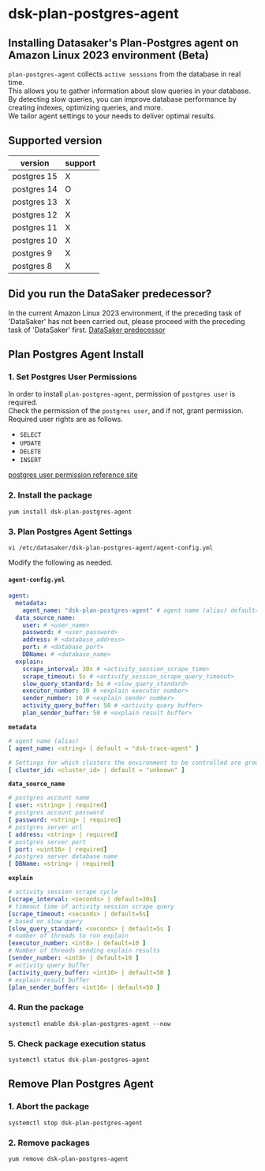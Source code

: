 # dsk-plan-postgres-agent

## Installing Datasaker's Plan-Postgres agent on Amazon Linux 2023 environment (Beta)

`plan-postgres-agent` collects `active sessions` from the database in real time.\
This allows you to gather information about slow queries in your database.\
By detecting slow queries, you can improve database performance by creating indexes, optimizing queries, and more.\
We tailor agent settings to your needs to deliver optimal results.

## Supported version

| version | support |
| ----------- | ------- |
| postgres 15 | X |
| postgres 14 | O |
| postgres 13 | X |
| postgres 12 | X |
| postgres 11 | X |
| postgres 10 | X |
| postgres 9 | X |
| postgres 8 | X |

## Did you run the DataSaker predecessor?

In the current Amazon Linux 2023 environment, if the preceding task of 'DataSaker' has not been carried out, please proceed with the preceding task of 'DataSaker' first. [DataSaker predecessor](dsk-plan-postgres-agent/kor/$%7BPREPARATION\_MANUAL\_KR%7D/)

## Plan Postgres Agent Install

### 1. Set Postgres User Permissions

In order to install `plan-postgres-agent`, permission of `postgres user` is required.\
Check the permission of the `postgres user`, and if not, grant permission.\
Required user rights are as follows.

* `SELECT`
* `UPDATE`
* `DELETE`
* `INSERT`

[postgres user permission reference site](https://www.postgresql.org/docs/14/sql-grant.html)

### 2. Install the package

```shell
yum install dsk-plan-postgres-agent
```

### 3. Plan Postgres Agent Settings

```shell
vi /etc/datasaker/dsk-plan-postgres-agent/agent-config.yml
```

Modify the following as needed.

#### `agent-config.yml`

```yaml
agent:
  metadata:
    agent_name: "dsk-plan-postgres-agent" # agent name (alias) default=dsk-plan-postgres-agent
  data_source_name:
    user: # <user_name>
    password: # <user_password>
    address: # <database_address>
    port: # <database_port>
    DBName: # <database_name>
  explain:
    scrape_interval: 30s # <activity_session_scrape_time>
    scrape_timeout: 5s # <activity_session_scrape_query_timeout>
    slow_query_standard: 5s # <slow_query_standard>
    executor_number: 10 # <explain executor number>
    sender_number: 10 # <explain sender number>
    activity_query_buffer: 50 # <activity query buffer>
    plan_sender_buffer: 50 # <explain result buffer>
```

**`metadata`**

```yaml
# agent name (alias)
[ agent_name: <string> | default = "dsk-trace-agent" ]

# Settings for which clusters the environment to be controlled are grouped into
[ cluster_id: <cluster_id> | default = "unknown" ]
```

**`data_source_name`**

```yaml
# postgres account name
[ user: <string> | required]
# postgres account password
[ password: <string> | required]
# postgres server url
[ address: <string> | required]
# postgres server port
[ port: <uint16> | required]
# postgres server database name
[ DBName: <string> | required]
```

**`explain`**

```yaml
# activity session scrape cycle
[scrape_interval: <seconds> | default=30s]
# timeout time of activity session scrape query
[scrape_timeout: <seconds> | default=5s]
# based on slow query
[slow_query_standard: <seconds> | default=5s ]
# number of threads to run explain
[executor_number: <int8> | default=10 ]
# Number of threads sending explain results
[sender_number: <int8> | default=10 ]
# activity query buffer
[activity_query_buffer: <int16> | default=50 ]
# explain result buffer
[plan_sender_buffer: <int16> | default=50 ]
```

### 4. Run the package

```shell
systemctl enable dsk-plan-postgres-agent --now
```

### 5. Check package execution status

```shell
systemctl status dsk-plan-postgres-agent
```

## Remove Plan Postgres Agent

### 1. Abort the package

```shell
systemctl stop dsk-plan-postgres-agent
```

### 2. Remove packages

```shell
yum remove dsk-plan-postgres-agent
```